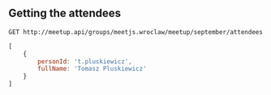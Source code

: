 ## Getting the attendees

```
GET http://meetup.api/groups/meetjs.wroclaw/meetup/september/attendees
```

``` js
[
    {
        personId: 't.pluskiewicz',
        fullName: 'Tomasz Pluskiewicz'
    }
]
```

